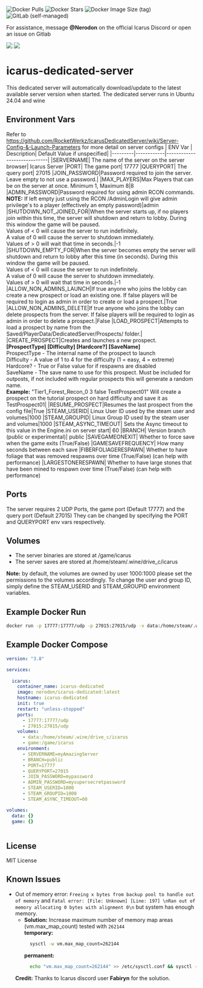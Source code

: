 

![Docker Pulls](https://img.shields.io/docker/pulls/nerodon/icarus-dedicated)
![Docker Stars](https://img.shields.io/docker/stars/nerodon/icarus-dedicated)
![Docker Image Size (tag)](https://img.shields.io/docker/image-size/nerodon/icarus-dedicated/latest)
![GitLab (self-managed)](https://img.shields.io/gitlab/license/fred-beauch/icarus-dedicated-server)



For assistance, message **@Nerodon** on the official Icarus Discord or open an issue on Gitlab

[<img src="https://img.shields.io/badge/Discord-Linux_Docker_Support-7289da?logo=discord&logoColor=white">](https://discord.com/channels/715761957667602502/1048852109996593172)
[<img src="https://img.shields.io/badge/Repository-Gitlab-orange?logo=gitlab">](https://gitlab.com/fred-beauch/icarus-dedicated-server)



# icarus-dedicated-server
This dedicated server will automatically download/update to the latest available server version when started. The dedicated server runs in Ubuntu 24.04 and wine

## Environment Vars
Refer to https://github.com/RocketWerkz/IcarusDedicatedServer/wiki/Server-Config-&-Launch-Parameters for more detail on server configs
| ENV Var | Description| Default Value if unspecified|
|---------|------------|-----------------------------|
|SERVERNAME| The name of the server on the server browser| Icarus Server
|PORT| The game port| 17777
|QUERYPORT| The query port| 27015
|JOIN_PASSWORD|Password required to join the server. Leave empty to not use a password.|
|MAX_PLAYERS|Max Players that can be on the server at once. Minimum 1, Maximum 8|8
|ADMIN_PASSWORD|Password required for using admin RCON commands.<br /> **NOTE:** If left empty just using the RCON /AdminLogin will give admin privilege's to a player (effectively an empty password)|admin
|SHUTDOWN_NOT_JOINED_FOR|When the server starts up, if no players join within this time, the server will shutdown and return to lobby. During this window the game will be paused. <br />Values of < 0 will cause the server to run indefinitely. <br />A value of 0 will cause the server to shutdown immediately. <br />Values of > 0 will wait that time in seconds.|-1
|SHUTDOWN_EMPTY_FOR|When the server becomes empty the server will shutdown and return to lobby after this time (in seconds). During this window the game will be paused. <br />Values of < 0 will cause the server to run indefinitely. <br />A value of 0 will cause the server to shutdown immediately. <br />Values of > 0 will wait that time in seconds.|-1
|ALLOW_NON_ADMINS_LAUNCH|If true anyone who joins the lobby can create a new prospect or load an existing one. If false players will be required to login as admin in order to create or load a prospect.|True
|ALLOW_NON_ADMINS_DELETE|If true anyone who joins the lobby can delete prospects from the server. If false players will be required to login as admin in order to delete a prospect.|False
|LOAD_PROSPECT|Attempts to load a prospect by name from the Saved/PlayerData/DedicatedServer/Prospects/ folder.|
|CREATE_PROSPECT|Creates and launches a new prospect. <br />**[ProspectType] [Difficulty] [Hardcore?] [SaveName]** <br />ProspectType - The internal name of the prospect to launch <br />Difficulty - A value of 1 to 4 for the difficulty (1 = easy, 4 = extreme) <br />Hardcore? - True or False value for if respawns are disabled <br />SaveName - The save name to use for this prospect. Must be included for outposts, if not included with regular prospects this will generate a random name. <br />**Example:** "Tier1_Forest_Recon_0 3 false TestProspect01" Will create a prospect on the tutorial prospect on hard difficulty and save it as TestProspect01|
|RESUME_PROSPECT|Resumes the last prospect from the config file|True
|STEAM_USERID| Linux User ID used by the steam user and volumes|1000
|STEAM_GROUPID| Linux Group ID used by the steam user and volumes|1000
|STEAM_ASYNC_TIMEOUT| Sets the Async timeout to this value in the Engine.ini on server start| 60
|BRANCH| Version branch (public or experimental)| public
|SAVEGAMEONEXIT| Whether to force save when the game exits (True/False)
|GAMESAVEFREQUENCY| How many seconds between each save
|FIBERFOLIAGERESPAWN| Whether to have foliage that was removed respawns over time (True/False) (can help with performance)
|LARGESTONERESPAWN|  Whether to have large stones that have been mined to respawn over time (True/False) (can help with performance)

## Ports
The server requires 2 UDP Ports, the game port (Default 17777) and the query port (Default 27015)
They can be changed by specifying the PORT and QUERYPORT env vars respectively.

## Volumes
- The server binaries are stored at /game/icarus
- The server saves are stored at /home/steam/.wine/drive_c/icarus

**Note:** by default, the volumes are owned by user 1000:1000 please set the permissions to the volumes accordingly. To change the user and group ID, simply define the STEAM_USERID and STEAM_GROUPID environment variables.

## Example Docker Run
```bash
docker run -p 17777:17777/udp -p 27015:27015/udp -v data:/home/steam/.wine/drive_c/icarus -v game:/game/icarus -e SERVERNAME=AmazingServer -e JOIN_PASSWORD=mypassword -e ADMIN_PASSWORD=mysupersecretpassword  nerodon/icarus-dedicated:latest
```
## Example Docker Compose
```yaml
version: "3.8"

services:
 
  icarus:
    container_name: icarus-dedicated
    image: nerodon/icarus-dedicated:latest
    hostname: icarus-dedicated
    init: true
    restart: "unless-stopped"
    ports:
      - 17777:17777/udp
      - 27015:27015/udp
    volumes:
      - data:/home/steam/.wine/drive_c/icarus
      - game:/game/icarus
    environment:
      - SERVERNAME=myAmazingServer
      - BRANCH=public
      - PORT=17777
      - QUERYPORT=27015
      - JOIN_PASSWORD=mypassword
      - ADMIN_PASSWORD=mysupersecretpassword
      - STEAM_USERID=1000
      - STEAM_GROUPID=1000
      - STEAM_ASYNC_TIMEOUT=60

volumes:
  data: {}
  game: {}
 
```

## License
MIT License

## Known Issues

* Out of memory error: `Freeing x bytes from backup pool to handle out of memory`
  and `Fatal error: [File: Unknown] [Line: 197] \nRan out of memory allocating 0 bytes with alignment 0\n` but system
  has enough memory.
  * **Solution:** Increase maximum number of memory map areas (vm.max_map_count) tested with `262144`<br/>
    **temporary:**
    ```bash
      sysctl -w vm.max_map_count=262144
    ```
    **permanent:**
    ```bash
      echo "vm.max_map_count=262144" >> /etc/sysctl.conf && sysctl -p
    ```
  **Credit:** Thanks to Icarus discord user **Fabiryn** for the solution.